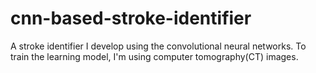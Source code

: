 # cnn-based-stroke-identifier
A stroke identifier I develop using the convolutional neural networks. To train the learning model, I'm using computer tomography(CT) images.

